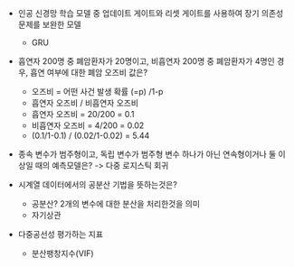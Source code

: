 

- 인공 신경망 학습 모델 중 업데이트 게이트와 리셋 게이트를 사용하여 장기 의존성 문제를 보완한 모델 
    - GRU

- 흡연자 200명 중 폐암환자가 20명이고, 비흡연자 200명 중 폐암환자가 4명인 경우, 흡연 여부에 대한 폐암 오즈비 값은?
    - 오즈비 = 어떤 사건 발생 확률 (=p) /1-p
    - 흡연자 오즈비 / 비흡연자 오즈비
    - 흡연자 오즈비 = 20/200 = 0.1 
    - 비흡연자 오즈비 = 4/200 = 0.02
    - (0.1/1-0.1) / (0.02/1-0.02) = 5.44

- 종속 변수가 범주형이고, 독립 변수가 범주형 변수 하나가 아닌 연속형이거나 둘 이상일 때의 예측모델은? -> 다중 로지스틱 회귀

- 시계열 데이터에서의 공분산 기법을 뜻하는것은?
    - 공분산? 2개의 변수에 대한 분산을 처리한것을 의미 
    - 자기상관 

- 다중공선성 평가하는 지표
    - 분산팽창지수(VIF)